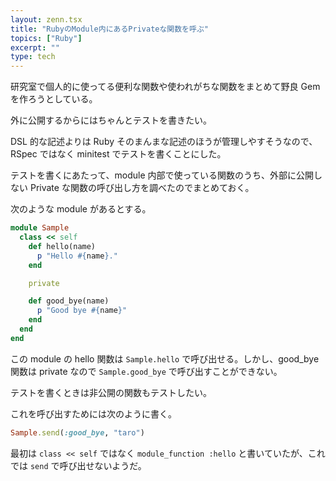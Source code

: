 ```yaml
---
layout: zenn.tsx
title: "RubyのModule内にあるPrivateな関数を呼ぶ"
topics: ["Ruby"]
excerpt: ""
type: tech
---
```


研究室で個人的に使ってる便利な関数や使われがちな関数をまとめて野良 Gem を作ろうとしている。

外に公開するからにはちゃんとテストを書きたい。

DSL 的な記述よりは Ruby そのまんまな記述のほうが管理しやすそうなので、RSpec ではなく minitest でテストを書くことにした。

テストを書くにあたって、module 内部で使っている関数のうち、外部に公開しない Private な関数の呼び出し方を調べたのでまとめておく。

次のような module があるとする。

```ruby
module Sample
  class << self
    def hello(name)
      p "Hello #{name}."
    end

    private

    def good_bye(name)
      p "Good bye #{name}"
    end
  end
end
```

この module の hello 関数は `Sample.hello` で呼び出せる。しかし、good\_bye 関数は private なので `Sample.good_bye` で呼び出すことができない。

テストを書くときは非公開の関数もテストしたい。

これを呼び出すためには次のように書く。

```ruby
Sample.send(:good_bye, "taro")
```

最初は `class << self` ではなく `module_function :hello` と書いていたが、これでは `send` で呼び出せないようだ。
